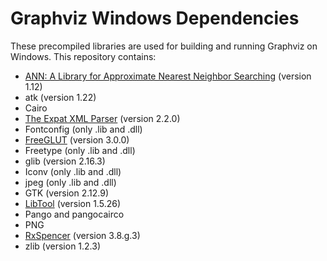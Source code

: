 # Graphviz Windows Dependencies

These precompiled libraries are used for building and running Graphviz on Windows. This repository contains:

- [ANN: A Library for Approximate Nearest Neighbor Searching](http://www.cs.umd.edu/~mount/ANN/) (version 1.12)
- atk (version 1.22)
- Cairo
- [The Expat XML Parser](http://www.libexpat.org/) (version 2.2.0)
- Fontconfig (only .lib and .dll)
- [FreeGLUT](http://www.transmissionzero.co.uk/software/freeglut-devel/) (version 3.0.0)
- Freetype (only .lib and .dll)
- glib (version 2.16.3)
- Iconv (only .lib and .dll)
- jpeg (only .lib and .dll)
- GTK (version 2.12.9)
- [LibTool](http://gnuwin32.sourceforge.net/packages/libtool.htm) (version 1.5.26)
- Pango and pangocairco
- PNG
- [RxSpencer](http://gnuwin32.sourceforge.net/packages/rxspencer.htm) (version 3.8.g.3)
- zlib (version 1.2.3)